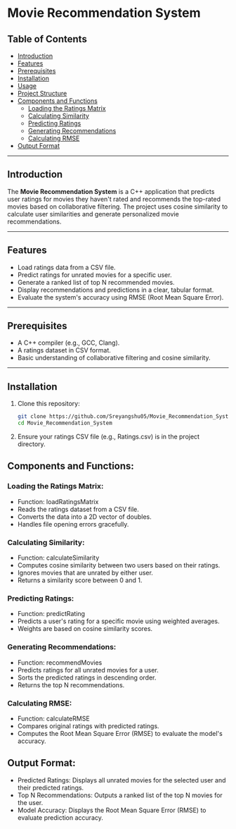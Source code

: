 # Movie Recommendation System

## Table of Contents

- [Introduction](#introduction)
- [Features](#features)
- [Prerequisites](#prerequisites)
- [Installation](#installation)
- [Usage](#usage)
- [Project Structure](#project-structure)
- [Components and Functions](#components-and-functions)
  - [Loading the Ratings Matrix](#loading-the-ratings-matrix)
  - [Calculating Similarity](#calculating-similarity)
  - [Predicting Ratings](#predicting-ratings)
  - [Generating Recommendations](#generating-recommendations)
  - [Calculating RMSE](#calculating-rmse)
- [Output Format](#output-format)
---

## Introduction

The **Movie Recommendation System** is a C++ application that predicts user ratings for movies they haven't rated and recommends the top-rated movies based on collaborative filtering. The project uses cosine similarity to calculate user similarities and generate personalized movie recommendations.

---

## Features

- Load ratings data from a CSV file.
- Predict ratings for unrated movies for a specific user.
- Generate a ranked list of top N recommended movies.
- Display recommendations and predictions in a clear, tabular format.
- Evaluate the system's accuracy using RMSE (Root Mean Square Error).

---

## Prerequisites

- A C++ compiler (e.g., GCC, Clang).
- A ratings dataset in CSV format.
- Basic understanding of collaborative filtering and cosine similarity.

---

## Installation

1. Clone this repository:
   ```bash
   git clone https://github.com/Sreyangshu05/Movie_Recommendation_System.git
   cd Movie_Recommendation_System
2. Ensure your ratings CSV file (e.g., Ratings.csv) is in the project directory.


## Components and Functions:

### Loading the Ratings Matrix: 
- Function: loadRatingsMatrix
- Reads the ratings dataset from a CSV file.
- Converts the data into a 2D vector of doubles.
- Handles file opening errors gracefully.

### Calculating Similarity:
- Function: calculateSimilarity
- Computes cosine similarity between two users based on their ratings.
- Ignores movies that are unrated by either user.
- Returns a similarity score between 0 and 1.

### Predicting Ratings:
- Function: predictRating
- Predicts a user's rating for a specific movie using weighted averages.
- Weights are based on cosine similarity scores.

### Generating Recommendations:
- Function: recommendMovies
- Predicts ratings for all unrated movies for a user.
- Sorts the predicted ratings in descending order.
- Returns the top N recommendations.

### Calculating RMSE:
- Function: calculateRMSE
- Compares original ratings with predicted ratings.
- Computes the Root Mean Square Error (RMSE) to evaluate the model's accuracy.

## Output Format:
- Predicted Ratings: Displays all unrated movies for the selected user and their predicted ratings.
- Top N Recommendations: Outputs a ranked list of the top N movies for the user.
- Model Accuracy: Displays the Root Mean Square Error (RMSE) to evaluate prediction accuracy.
